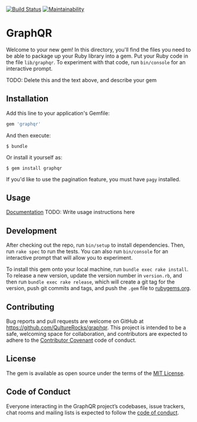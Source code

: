 [![Build Status](https://travis-ci.com/QultureRocks/graphqr.svg?branch=master)](https://travis-ci.com/QultureRocks/graphqr)
[![Maintainability](https://api.codeclimate.com/v1/badges/7f7b51e89e8fe4de1b23/maintainability)](https://codeclimate.com/github/QultureRocks/graphqr/maintainability)

# GraphQR

Welcome to your new gem! In this directory, you'll find the files you need to be able to package up your Ruby library into a gem. Put your Ruby code in the file `lib/graphqr`. To experiment with that code, run `bin/console` for an interactive prompt.

TODO: Delete this and the text above, and describe your gem

## Installation

Add this line to your application's Gemfile:

```ruby
gem 'graphqr'
```

And then execute:

    $ bundle

Or install it yourself as:

    $ gem install graphqr

If you'd like to use the pagination feature, you must have `pagy` installed.

## Usage

[Documentation](https://qulturerocks.github.io/graphqr/)
TODO: Write usage instructions here

## Development

After checking out the repo, run `bin/setup` to install dependencies. Then, run `rake spec` to run the tests. You can also run `bin/console` for an interactive prompt that will allow you to experiment.

To install this gem onto your local machine, run `bundle exec rake install`. To release a new version, update the version number in `version.rb`, and then run `bundle exec rake release`, which will create a git tag for the version, push git commits and tags, and push the `.gem` file to [rubygems.org](https://rubygems.org).

## Contributing

Bug reports and pull requests are welcome on GitHub at https://github.com/QultureRocks/graphqr. This project is intended to be a safe, welcoming space for collaboration, and contributors are expected to adhere to the [Contributor Covenant](http://contributor-covenant.org) code of conduct.

## License

The gem is available as open source under the terms of the [MIT License](https://opensource.org/licenses/MIT).

## Code of Conduct

Everyone interacting in the GraphQR project’s codebases, issue trackers, chat rooms and mailing lists is expected to follow the [code of conduct](https://github.com/QultureRocks/graphqr/blob/master/CODE_OF_CONDUCT.md).
